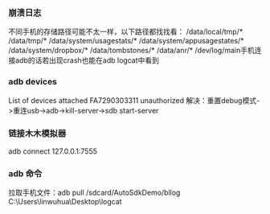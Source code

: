 ### 崩溃日志
不同手机的存储路径可能不太一样，以下路径都找找看：
/data/local/tmp/*
/data/tmp/*
/data/system/usagestats/*
/data/system/appusagestates/*
/data/system/dropbox/*
/data/tombstones/*
/data/anr/*
/dev/log/main手机连接adb的话若出现crash也能在adb logcat中看到

### adb devices
List of devices attached
FA7290303311    unauthorized
解决：重置debug模式->重连usb->adb->kill-server->sdb start-server

### 链接木木模拟器
adb connect 127.0.0.1:7555

### adb 命令
拉取手机文件：adb pull /sdcard/AutoSdkDemo/bllog C:\Users\linwuhua\Desktop\logcat

